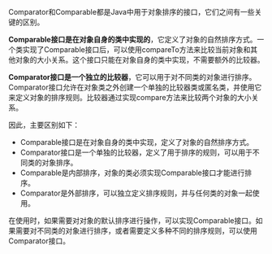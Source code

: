 Comparator和Comparable都是Java中用于对象排序的接口，它们之间有一些关键的区别。

**Comparable接口是在对象自身的类中实现的**，它定义了对象的自然排序方式。一个类实现了Comparable接口后，可以使用compareTo方法来比较当前对象和其他对象的大小关系。这个接口只能在对象自身的类中实现，不需要额外的比较器。

**Comparator接口是一个独立的比较器**，它可以用于对不同类的对象进行排序。Comparator接口允许在对象类之外创建一个单独的比较器类或匿名类，并使用它来定义对象的排序规则。比较器通过实现compare方法来比较两个对象的大小关系。

因此，主要区别如下：

+ Comparable接口是在对象自身的类中实现，定义了对象的自然排序方式。
+ Comparator接口是一个单独的比较器，定义了用于排序的规则，可以用于不同类的对象排序。
+ Comparable是内部排序，对象的类必须实现Comparable接口才能进行排序。
+ Comparator是外部排序，可以独立定义排序规则，并与任何类的对象一起使用。

在使用时，如果需要对对象的默认排序进行操作，可以实现Comparable接口。如果需要对不同类的对象进行排序，或者需要定义多种不同的排序规则，可以使用Comparator接口。

